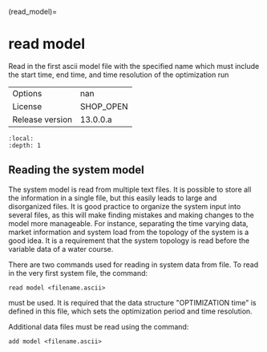 (read_model)=
# read model
Read in the first ascii model file with the specified name which must include the start time, end time, and time resolution of the optimization run

|   |   |
|---|---|
|Options|nan|
|License|SHOP_OPEN|
|Release version|13.0.0.a|

```{contents}
:local:
:depth: 1
```

## Reading the system model
The system model is read from multiple text files. It is possible to store all the information in a single file, but this easily leads to large and disorganized files. It is good practice to organize the system input into several files, as this will make finding mistakes and making changes to the model more manageable. For instance, separating the time varying data, market information and system load from the topology of the system is a good idea. It is a requirement that the system topology is read before the variable data of a water course.

There are two commands used for reading in system data from file. To read in the very first system file, the command:
```
read model <filename.ascii>
```
must be used. It is required that the data structure "OPTIMIZATION time" is defined in this file, which sets the optimization period and time resolution.

Additional data files must be read using the command:
```
add model <filename.ascii>
```



